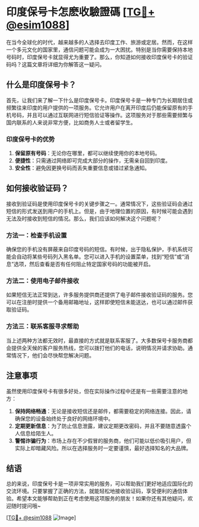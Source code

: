 # 印度保号卡怎麽收驗證碼 [[TG💪+ @esim1088](https://t.me/s/esim1088)]

在当今全球化的时代，越来越多的人选择去印度工作、旅游或定居。然而，在这样一个多元文化的国家里，通信问题可能会成为一大困扰。特别是当你需要保持本地号码时，印度保号卡就显得尤为重要了。那么，你知道如何接收印度保号卡的验证码吗？这篇文章将详细为你解答这一疑问。

## 什么是印度保号卡？

首先，让我们来了解一下什么是印度保号卡。印度保号卡是一种专门为长期居住或频繁往来印度的用户提供的一项服务。它允许用户在离开印度后仍能保留原有的手机号码，并且可以通过互联网进行短信验证等操作。这项服务对于那些需要频繁与国内联系的人来说非常方便，比如商务人士或者留学生。

### 印度保号卡的优势

1. **保留原有号码**：无论你在哪里，都可以继续使用你的本地号码。
2. **便捷性**：只需通过网络即可完成大部分的操作，无需亲自回到印度。
3. **安全性**：避免因更换号码而丢失重要信息或错过紧急通知。

## 如何接收验证码？

接收到验证码是使用印度保号卡的关键步骤之一。通常情况下，这些验证码会通过短信的形式发送到用户的手机上。但是，由于地理位置的原因，有时候可能会遇到无法及时接收到短信的情况。那么，我们应该如何解决这个问题呢？

### 方法一：检查手机设置

确保您的手机没有屏蔽来自印度号码的短信。有时候，出于隐私保护，手机系统可能会自动将某些号码列入黑名单。您可以进入手机的设置菜单，找到“短信”或“消息”选项，然后查看是否有任何阻止特定国家号码的功能被开启。

### 方法二：使用电子邮件接收

如果短信无法正常到达，许多服务提供商还提供了电子邮件接收验证码的服务。您可以在注册时提供一个备用邮箱地址，这样即使短信未能送达，也可以通过邮件获取验证码。

### 方法三：联系客服寻求帮助

当上述两种方法都无效时，最直接的方式就是联系客服了。大多数保号卡服务商都会提供全天候的客户服务热线，您可以拨打他们的电话，说明情况并请求协助。通常情况下，他们会尽快帮您解决问题。

## 注意事项

虽然使用印度保号卡有很多好处，但在实际操作过程中还是有一些需要注意的地方：

1. **保持网络畅通**：无论是接收短信还是邮件，都需要稳定的网络连接。因此，请确保您的设备始终处于良好的网络环境中。
2. **定期更新信息**：为了防止信息泄露，建议定期更改密码，并且不要随意透露个人信息给陌生人。
3. **警惕诈骗行为**：市场上存在不少假冒的服务商，他们可能以低价吸引用户，但实际上却暗藏风险。所以在选择服务时一定要谨慎，最好选择知名的大品牌。

## 结语

总的来说，印度保号卡是一项非常实用的服务，可以帮助我们更好地适应国际化的交流环境。只要掌握了正确的方法，就能轻松地接收验证码，享受便利的通信体验。希望本文能够帮助到正在考虑使用这项服务的朋友！如果你还有其他疑问，欢迎随时提问哦~

[[TG💪+ @esim1088](https://t.me/s/esim1088) ![Image](https://i.postimg.cc/4NQfJmqS/Snipaste-2025-05-13-00-14-12.png)]